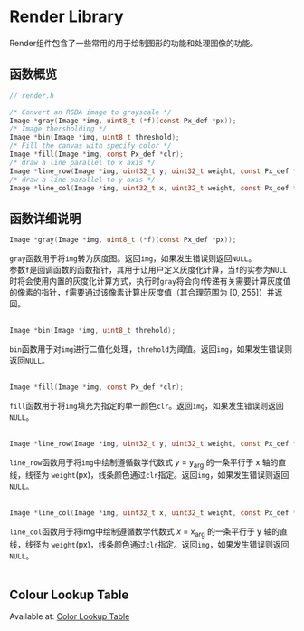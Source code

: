 # Render Library
Render组件包含了一些常用的用于绘制图形的功能和处理图像的功能。  

## 函数概览

```c
// render.h

/* Convert an RGBA image to grayscale */
Image *gray(Image *img, uint8_t (*f)(const Px_def *px));
/* Image thersholding */
Image *bin(Image *img, uint8_t threshold);
/* Fill the canvas with specify color */
Image *fill(Image *img, const Px_def *clr);
/* draw a line parallel to x axis */
Image *line_row(Image *img, uint32_t y, uint32_t weight, const Px_def *clr);
/* draw a line parallel to y axis */
Image *line_col(Image *img, uint32_t x, uint32_t weight, const Px_def *clr);
```

## 函数详细说明

```c
Image *gray(Image *img, uint8_t (*f)(const Px_def *px));
```
`gray`函数用于将`img`转为灰度图。返回`img`，如果发生错误则返回`NULL`。  
参数`f`是回调函数的函数指针，其用于让用户定义灰度化计算，当`f`的实参为`NULL`时将会使用内置的灰度化计算方式，执行时`gray`将会向`f`传递有关需要计算灰度值的像素的指针，`f`需要通过该像素计算出灰度值（其合理范围为 [0, 255]）并返回。  
<br>

```c
Image *bin(Image *img, uint8_t threhold);
```
`bin`函数用于对`img`进行二值化处理，`threhold`为阈值。返回`img`，如果发生错误则返回`NULL`。  
<br>

```c
Image *fill(Image *img, const Px_def *clr);
```
`fill`函数用于将`img`填充为指定的单一颜色`clr`。返回`img`，如果发生错误则返回`NULL`。  
<br>

```c
Image *line_row(Image *img, uint32_t y, uint32_t weight, const Px_def *clr);
```
`line_row`函数用于将`img`中绘制遵循数学代数式 *y* = y<sub>arg</sub> 的一条平行于 x 轴的直线，线径为 `weight`(px)，线条颜色通过`clr`指定。返回`img`，如果发生错误则返回`NULL`。  
<br>

```c
Image *line_col(Image *img, uint32_t x, uint32_t weight, const Px_def *clr);
```
`line_col`函数用于将img中绘制遵循数学代数式 *x* = x<sub>arg</sub> 的一条平行于 y 轴的直线，线径为 `weight`(px)，线条颜色通过`clr`指定。返回`img`，如果发生错误则返回`NULL`。  
<br>

## Colour Lookup Table
Available at: [Color Lookup Table](./lut.md)